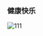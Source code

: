 ### 健康快乐

![111](https://cdn.nlark.com/yuque/0/2022/gif/1631121/1642565069988-6be72749-59d9-4dcb-a4bb-ac86d59433ec.gif)
